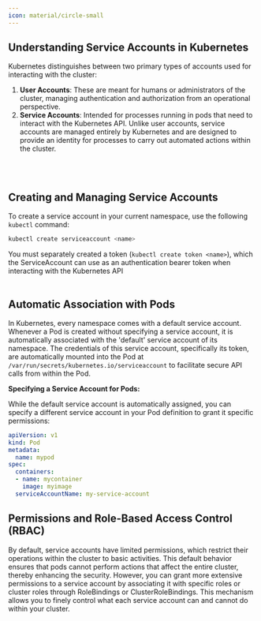 ```yaml
---
icon: material/circle-small
---
```


## Understanding Service Accounts in Kubernetes

Kubernetes distinguishes between two primary types of accounts used for interacting with the cluster:

1. **User Accounts**: These are meant for humans or administrators of the cluster, managing authentication and authorization from an operational perspective.
2. **Service Accounts**: Intended for processes running in pods that need to interact with the Kubernetes API. Unlike user accounts, service accounts are managed entirely by Kubernetes and are designed to provide an identity for processes to carry out automated actions within the cluster.

<br><br>

## Creating and Managing Service Accounts

To create a service account in your current namespace, use the following `kubectl` command:
```bash
kubectl create serviceaccount <name>
```

You must separately created a token (`kubectl create token <name>`), which the ServiceAccount can use as an authentication bearer token when interacting with the Kubernetes API
<br><br>

## Automatic Association with Pods

In Kubernetes, every namespace comes with a default service account. Whenever a Pod is created without specifying a service account, it is automatically associated with the 'default' service account of its namespace. The credentials of this service account, specifically its token, are automatically mounted into the Pod at `/var/run/secrets/kubernetes.io/serviceaccount` to facilitate secure API calls from within the Pod.

**Specifying a Service Account for Pods:**

While the default service account is automatically assigned, you can specify a different service account in your Pod definition to grant it specific permissions:
```yaml
apiVersion: v1
kind: Pod
metadata:
  name: mypod
spec:
  containers:
  - name: mycontainer
    image: myimage
  serviceAccountName: my-service-account
```

## Permissions and Role-Based Access Control (RBAC)

By default, service accounts have limited permissions, which restrict their operations within the cluster to basic activities. This default behavior ensures that pods cannot perform actions that affect the entire cluster, thereby enhancing the security. However, you can grant more extensive permissions to a service account by associating it with specific roles or cluster roles through RoleBindings or ClusterRoleBindings. This mechanism allows you to finely control what each service account can and cannot do within your cluster. 